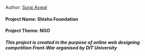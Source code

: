 Author: <a href="https://surajaswal.dev/">Suraj Aswal</a>

<h4><b>Project Name: Shishu Foundation</b><br>
<h4><b>Project Theme: NGO</b>
<h5>This project is created in the purpose of online web designing competition Front-War organised by DIT University</h5>
